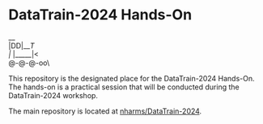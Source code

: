 # DataTrain-2024 Hands-On
\__       
|DD|____T_      
|_ |_____|<             
 @-@-@-oo\


This repository is the designated place for the DataTrain-2024 Hands-On. The hands-on is a practical session that will be conducted during the DataTrain-2024 workshop.

The main repository is located at [nharms/DataTrain-2024](https://github.com/nharms-awi/DataTrain-2024).
